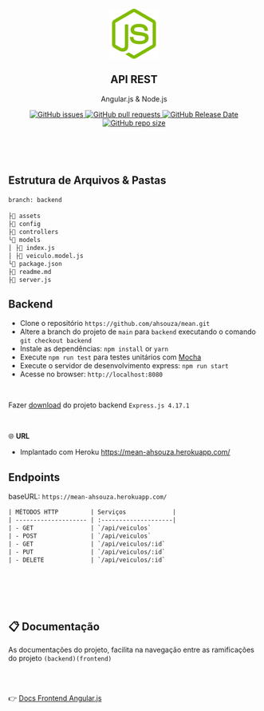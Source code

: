 <p align="center">
 <img width="100px" src="assets/node.png" align="center" alt="GitHub Readme Stats" />
 <h2 align="center">API REST</h2>
 <p align="center">
    Angular.js & Node.js</p>
 </p>
  <p align="center">
    <a href="https://github.com/ahsouza/github-readme-stats/actions">
      <img alt="GitHub issues" src="https://img.shields.io/github/issues/ahsouza/mean">
    </a>
    <a href="https://codecov.io/gh/ahsouza/github-readme-stats">
      <img alt="GitHub pull requests" src="https://img.shields.io/github/issues-pr/ahsouza/mean">
    </a>
    <a href="https://a.paddle.com/v2/click/16413/119403?link=1227">
      <img alt="GitHub Release Date" src="https://img.shields.io/github/release-date/ahsouza/mean">
    </a>
    <a href="https://a.paddle.com/v2/click/16413/119403?link=2345">
      <img alt="GitHub repo size" src="https://img.shields.io/github/repo-size/ahsouza/mean">
    </a>
  </p>
</p>

<br>
<br>
<br>

## Estrutura de Arquivos & Pastas

```
branch: backend

├📂 assets
├📂 config
├📂 controllers
└📂 models
│ ├📄 index.js
│ ├📄 veiculo.model.js
└📄 package.json
├📄 readme.md
├📄 server.js
```


## Backend

- Clone o repositório `https://github.com/ahsouza/mean.git` 
- Altere a branch do projeto de `main` para `backend` executando o comando `git checkout backend` 
- Instale as dependências: `npm install` or `yarn`
- Execute `npm run test` para testes unitários com [Mocha](https://karma-runner.github.io/latest/index.html)
- Execute o servidor de desenvolvimento express: `npm run start`
- Acesse no browser: `http://localhost:8080`

<br>

Fazer [download](https://github.com/ahsouza/mean/archive/backend.zip) do projeto backend `Express.js 4.17.1`

<br>

🌐 **URL** 

 - Implantado com Heroku https://mean-ahsouza.herokuapp.com/



## Endpoints
 
 baseURL: `https://mean-ahsouza.herokuapp.com/`
 
```
| MÉTODOS HTTP         | Serviços             |
| -------------------- | :--------------------|
| - GET                | `/api/veiculos`      
| - POST               | `/api/veiculos`       
| - GET                | `/api/veiculos/:id`  
| - PUT                | `/api/veiculos/:id`  
| - DELETE             | `/api/veiculos/:id`   
```

<br>
<br>
<br>
<br>

## 📋 Documentação

As documentações do projeto, facilita na navegação entre as ramificações do projeto `(backend)(frontend)` 

<br>
<br>

👉 [Docs Frontend Angular.js](https://github.com/ahsouza/mean/tree/frontend)
